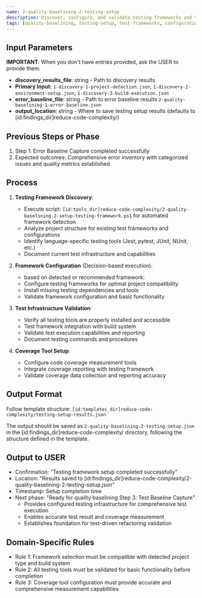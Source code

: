 ```yaml
---
name: 2-quality-baselining-2-testing-setup
description: Discover, configure, and validate testing frameworks and tools for comprehensive test infrastructure
tags: [quality-baselining, testing-setup, test-frameworks, configuration]
---
```


## Input Parameters
**IMPORTANT**: When you don't have entries provided, ask the USER to provide them.
- **discovery_results_file**: string - Path to discovery results 
- **Primary Input:** `1-discovery-1-project-detection.json`, `1-discovery-2-environment-setup.json`, `1-discovery-3-build-execution.json`
- **error_baseline_file**: string - Path to error baseline results `2-quality-baselining-1-error-baseline.json` 
- **output_location**: string - Where to save testing setup results (defaults to [id:findings_dir]reduce-code-complexity/)

## Previous Steps or Phase
1. Step 1: Error Baseline Capture completed successfully
2. Expected outcomes: Comprehensive error inventory with categorized issues and quality metrics established

## Process

1. **Testing Framework Discovery**:
   - Execute script: `[id:tools_dir]reduce-code-complexity/2-quality-baselining-2-setup-testing-framework.ps1` for automated framework detection
   - Analyze project structure for existing test frameworks and configurations
   - Identify language-specific testing tools (Jest, pytest, JUnit, NUnit, etc.)
   - Document current test infrastructure and capabilities

2. **Framework Configuration** (Decision-based execution):
   - based on detected or recommended framework:
   - Configure testing frameworks for optimal project compatibility
   - Install missing testing dependencies and tools
   - Validate framework configuration and basic functionality

3. **Test Infrastructure Validation**:
   - Verify all testing tools are properly installed and accessible
   - Test framework integration with build system
   - Validate test execution capabilities and reporting
   - Document testing commands and procedures

4. **Coverage Tool Setup**:
   - Configure code coverage measurement tools
   - Integrate coverage reporting with testing framework
   - Validate coverage data collection and reporting accuracy

## Output Format
Follow template structure: `[id:templates_dir]reduce-code-complexity/testing-setup-results.json`

The output should be saved as `2-quality-baselining-2-testing-setup.json` in the [id:findings_dir]reduce-code-complexity/ directory, following the structure defined in the template.

## Output to USER
- Confirmation: "Testing framework setup completed successfully"
- Location: "Results saved to [id:findings_dir]reduce-code-complexity/2-quality-baselining-2-testing-setup.json"
- Timestamp: Setup completion time
- Next phase: "Ready for quality baselining Step 3: Test Baseline Capture"
   - Provides configured testing infrastructure for comprehensive test execution
   - Enables accurate test result and coverage measurement
   - Establishes foundation for test-driven refactoring validation

## Domain-Specific Rules
- Rule 1: Framework selection must be compatible with detected project type and build system
- Rule 2: All testing tools must be validated for basic functionality before completion
- Rule 3: Coverage tool configuration must provide accurate and comprehensive measurement capabilities

